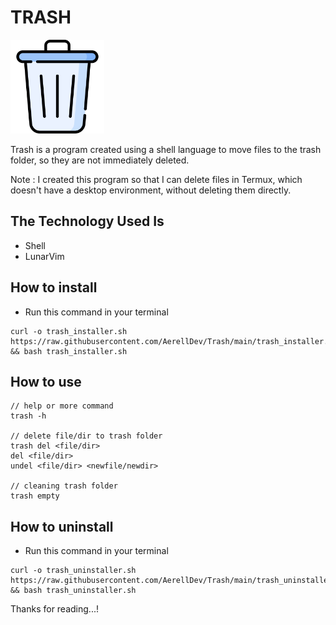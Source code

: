 # TRASH

<img alt="trash icon" src="resources/icon/playstore.png" height="150px"> 

Trash is a program created using a shell language to move files to the trash folder, so they are not immediately deleted.

Note : I created this program so that I can delete files in Termux, which doesn't have a desktop environment, without deleting them directly.

## The Technology Used Is
- Shell
- LunarVim

## How to install
- Run this command in your terminal
```
curl -o trash_installer.sh https://raw.githubusercontent.com/AerellDev/Trash/main/trash_installer.sh && bash trash_installer.sh
```

## How to use
```
// help or more command
trash -h

// delete file/dir to trash folder
trash del <file/dir>
del <file/dir>
undel <file/dir> <newfile/newdir>

// cleaning trash folder
trash empty
```

## How to uninstall
- Run this command in your terminal
```
curl -o trash_uninstaller.sh https://raw.githubusercontent.com/AerellDev/Trash/main/trash_uninstaller.sh && bash trash_uninstaller.sh
```

Thanks for reading...!
